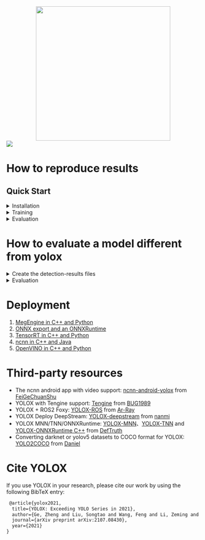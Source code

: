 <div align="center"><img src="assets/logo.png" width="350"></div>
<img src="assets/demo.png" >

# How to reproduce results


## Quick Start

<details>
<summary>Installation</summary>

**Step 1:** Install YOLOX-Bees.
```console
git clone https://github.com/AlessandroRuzzi/YOLOX-Bees
cd YOLOX-Bees
pip3 install -U pip && pip3 install -r requirements.txt
pip3 install -v -e .  # or  python3 setup.py develop
```

**Step 2:** Install [pycocotools](https://github.com/cocodataset/cocoapi).

```console
pip3 install cython; pip3 install 'git+https://github.com/cocodataset/cocoapi.git#subdirectory=PythonAPI'
```

</details>

<details>
<summary>Training</summary>

**Step 1:** Download a yolox pre-trained checkpoint from the table below and put it in the folder ``YOLOX-Bees/checkpoints``.

#### Standard Models.

|Model |size |mAP<sup>val<br>0.5:0.95 |mAP<sup>test<br>0.5:0.95 | Speed V100<br>(ms) | Params<br>(M) |FLOPs<br>(G)| weights |
| ------        |:---: | :---:    | :---:       |:---:     |:---:  | :---: | :----: |
|[YOLOX-s](./exps/default/yolox_s.py)    |640  |40.5 |40.5      |9.8      |9.0 | 26.8 | [github](https://github.com/Megvii-BaseDetection/YOLOX/releases/download/0.1.1rc0/yolox_s.pth) |
|[YOLOX-m](./exps/default/yolox_m.py)    |640  |46.9 |47.2      |12.3     |25.3 |73.8| [github](https://github.com/Megvii-BaseDetection/YOLOX/releases/download/0.1.1rc0/yolox_m.pth) |
|[YOLOX-l](./exps/default/yolox_l.py)    |640  |49.7 |50.1      |14.5     |54.2| 155.6 | [github](https://github.com/Megvii-BaseDetection/YOLOX/releases/download/0.1.1rc0/yolox_l.pth) |
|[YOLOX-x](./exps/default/yolox_x.py)   |640   |51.1 |**51.5**  | 17.3    |99.1 |281.9 | [github](https://github.com/Megvii-BaseDetection/YOLOX/releases/download/0.1.1rc0/yolox_x.pth) |

**Step 2:** Based on the checkpoint you downloaded you will choose a different experiment file. They are located in ``/YOLOX-Bees/exps/default/`` and you can choose between ``yolox_s``, ``yolox_m``, ``yolox_l`` and ``yolox_x``.

**Step 3:** Download from Azure the folder ``/TODO:path to add/bees_all`` and put it inside the folder ``YOLOX_Bees/datasets/``.

**Step 4:** Run the following command to train yolox using a single GPU(it can only be trained with GPUs)
```console
python tools/train.py -f exps/default/YOUR_EXP_FILE.py -d 1 -b 4 --fp16 -o -c checkpoints/YOUR_CHECKPOINT.pth
```
If you are using Euler cluster you can run:

```console
bsub -W 24:00 -o log_test -R "rusage[mem=32000, ngpus_excl_p=1]" -R "select[gpu_model0==GeForceRTX2080Ti]" python tools/train.py -f exps/default/YOUR_EXP_FILE.py -d 1 -b 4 --fp16 -o -c checkpoints/YOUR_CHECKPOINT.pth
```
* -d: number of gpu devices
* -b: total batch size, the recommended number for -b is num-gpu * 8
* --fp16: mixed precision training 

**Step 5:** Once the train ends you will find in the folder ``/YOLOX-Bees/YOLOX_outputs/YOUR_EXP_NAME/`` the best checkpoint (evaluated on the validation set) and the last epoch checkpoint.

</details>


<details>
<summary>Evaluation</summary>

**Step 1:** Download a yolox checkpoint from Azure (TODO: add path to checkpoints) or use one checkpoint that you produced and put it in the folder ``YOLOX-Bees/checkpoints``. 

**Step 2:** Then download the evaluation datasets from Azure (TODO: add path to checkpoints) and put them in the folder ``YOLOX-Bees/datasets/``.

**Step 3:** Open the file ``YOLOX-Bees/exps/default/yolox_bees_eval.py`` and modify ``self.depth`` and ``self.width`` based on the checkpoint you have downloaded ( yolox_x -> [1.33, 1.25] , yolox_l -> [1.0, 1.0] , yolox_m -> [0.67, 0.75] , yolo_s -> [0.33, 0.50]] )

**Step 4:** Run the following command to obtain predictions for all the datasets
```console
python evaluation.py image -f exps/default/yolox_bees_eval.py -c checkpoints/YOUR_CHECKPOINT.pth --tsize 640 --save_result
```
**Step 5:**
At the end you will find a file called ``mAP_results.txt`` together with an output file for each dataset in the folder ``YOLOX-Bees/map/output/``, while you will find images with bounding boxes predicted by the model in the folder ``YOLOX-Bees/YOLOX_outputs/yolox_bees_eval/``.
</details>


# How to evaluate a model different from yolox
<details>
<summary>Create the detection-results files</summary>

**Step 1:** Use your model to create a separate detection-results text file for each image for each dataset.

**Step 2:** Use **matching names** for the files (e.g. image: "image_1.jpg", detection-results: "image_1.txt").

**Step 3:** In these files, each line should be in the following format:
```
    <class_name> <confidence> <left> <top> <right> <bottom>
```

**Step 4:** E.g. "image_1.txt":
```
    tvmonitor 0.471781 0 13 174 244
    cup 0.414941 274 226 301 265
    book 0.460851 429 219 528 247
    chair 0.292345 0 199 88 436
    book 0.269833 433 260 506 336
```
**Step 5:** Put all the files in the folder ``YOLOX-Bees/map/input/DATASET_NAME/detection-results``, where ``DATASET_NAME`` can be for example ``Chueried_Hive01``.

To know all the datasets name you can refer to lines 30 - 41 of the file ``evaluation.py``.

At the end the folder ``YOLOX-Bees/map/input/`` should have the following structure:
```
input
   |——————Chueried_Hive01
   |        └——————detection-results
   |        
   |——————ClemensRed
   |        └——————detection-results
   | 
   |——————Doettingen_Hive1
   |        └——————detection-results
   | 
   |——————Echolinde
   |        └——————detection-results
   | 
   |——————Erlen_diago
   |        └——————detection-results
   | 
   |——————Erlen_front
   |        └——————detection-results
   | 
   |——————Erlen_Hive11
   |        └——————detection-results
   | 
   |——————Erlen_smart
   |        └——————detection-results
   | 
   |——————Froh14
   |        └——————detection-results
   | 
   |——————Froh23
   |        └——————detection-results
   | 
   |——————Hempbox
   |        └——————detection-results
   | 
   |——————UnitedQueens
   |        └——————detection-results
```
</details>
<details>
<summary>Evaluation</summary>

**Step 1:** Download the evaluation datasets from Azure (TODO: add path to checkpoints) and put them in the folder ``YOLOX-Bees/datasets/`` (we need it to create ground truth labels).

**Step 2:** Run the following command to obtain predictions for all the datasets
```console
python evaluation_no_yolox.py image -f exps/default/yolox_bees_eval.py  --tsize 640
```

**Step 3:**
At the end you will find a file called ``mAP_results.txt`` together with an output file for each dataset in the folder ``YOLOX-Bees/map/output/``.

</details>

# Deployment


1.  [MegEngine in C++ and Python](./demo/MegEngine)
2.  [ONNX export and an ONNXRuntime](./demo/ONNXRuntime)
3.  [TensorRT in C++ and Python](./demo/TensorRT)
4.  [ncnn in C++ and Java](./demo/ncnn)
5.  [OpenVINO in C++ and Python](./demo/OpenVINO)


# Third-party resources
* The ncnn android app with video support: [ncnn-android-yolox](https://github.com/FeiGeChuanShu/ncnn-android-yolox) from [FeiGeChuanShu](https://github.com/FeiGeChuanShu)
* YOLOX with Tengine support: [Tengine](https://github.com/OAID/Tengine/blob/tengine-lite/examples/tm_yolox.cpp) from [BUG1989](https://github.com/BUG1989)
* YOLOX + ROS2 Foxy: [YOLOX-ROS](https://github.com/Ar-Ray-code/YOLOX-ROS) from [Ar-Ray](https://github.com/Ar-Ray-code)
* YOLOX Deploy DeepStream: [YOLOX-deepstream](https://github.com/nanmi/YOLOX-deepstream) from [nanmi](https://github.com/nanmi)
* YOLOX MNN/TNN/ONNXRuntime: [YOLOX-MNN](https://github.com/DefTruth/lite.ai.toolkit/blob/main/lite/mnn/cv/mnn_yolox.cpp)、[YOLOX-TNN](https://github.com/DefTruth/lite.ai.toolkit/blob/main/lite/tnn/cv/tnn_yolox.cpp) and [YOLOX-ONNXRuntime C++](https://github.com/DefTruth/lite.ai.toolkit/blob/main/lite/ort/cv/yolox.cpp) from [DefTruth](https://github.com/DefTruth)
* Converting darknet or yolov5 datasets to COCO format for YOLOX: [YOLO2COCO](https://github.com/RapidAI/YOLO2COCO) from [Daniel](https://github.com/znsoftm)

# Cite YOLOX
If you use YOLOX in your research, please cite our work by using the following BibTeX entry:

```latex
 @article{yolox2021,
  title={YOLOX: Exceeding YOLO Series in 2021},
  author={Ge, Zheng and Liu, Songtao and Wang, Feng and Li, Zeming and Sun, Jian},
  journal={arXiv preprint arXiv:2107.08430},
  year={2021}
}
```
